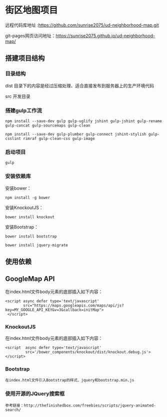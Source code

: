 # 街区地图项目
 远程代码库地址 :https://github.com/sunrise2075/ud-neighborhood-map.git
 
 git-pages网页访问地址：https://sunrise2075.github.io/ud-neighborhood-map/

## 搭建项目结构

### 目录结构

dist    目录下的内容是经过压缩处理、适合直接发布到服务器上的生产环境代码

src    开发目录

### 搭建gulp工作流

```
npm install --save-dev gulp gulp-uglify jshint gulp-jshint gulp-rename gulp-concat gulp-sourcemaps gulp-clean

npm install --save-dev gulp-plumber gulp-connect jshint-stylish gulp-csslint rimraf gulp-clean-css gulp-image
```
### 启动项目
```
gulp
```

### 安装依赖库

安装bower：

`
npm install -g bower
`

安装KnockoutJS：

`
bower install knockout
`

安装Bootstrap：

```
bower install bootstrap

bower install jquery-migrate
```

## 使用依赖

## GoogleMap API

在index.html文件body元素的底部插入如下内容：

```$xslt
<script async defer type='text/javascript'
        src="https://maps.googleapis.com/maps/api/js?key=MY_GOOGLE_API_KEY&v=3&callback=initMap">
 </script>

```

### KnockoutJS

在index.html文件body元素的底部插入如下内容：

```$xslt
<script  async defer type='text/javascript'
         src='/bower_components/knockout/dist/knockout.debug.js'></script>

```

### Bootstrap

    在index.html文件引入Bootstrap的样式、jquery和bootstrap.min.js

### 使用开源的JQuery搜索框

    参考链接：http://thefinishedbox.com/freebies/scripts/jquery-animated-search/